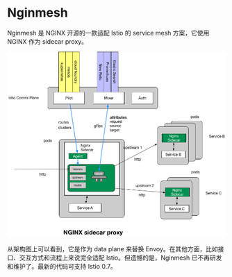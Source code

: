# Nginmesh
Nginmesh 是 NGINX 开源的一款适配 Istio 的 service mesh 方案，它使用 NGINX 作为 sidecar proxy。

![](images/15457299303365.png)


从架构图上可以看到，它是作为 data plane 来替换 Envoy。在其他方面，比如接口、交互方式和流程上来说完全适配 Istio。但遗憾的是，Nginmesh 已不再研发和维护了。最新的代码可支持 Istio 0.7。


